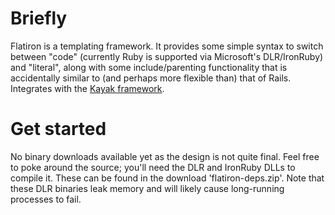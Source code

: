 # Briefly #

Flatiron is a templating framework. It provides some simple syntax to switch between "code" (currently Ruby is supported via Microsoft's DLR/IronRuby) and "literal", along with some include/parenting functionality that is accidentally similar to (and perhaps more flexible than) that of Rails. Integrates with the [Kayak framework](http://code.google.com/p/kayak).

# Get started #

No binary downloads available yet as the design is not quite final. Feel free to poke around the source; you'll need the DLR and IronRuby DLLs to compile it. These can be found in the download 'flatiron-deps.zip'. Note that these DLR binaries leak memory and will likely cause long-running processes to fail.